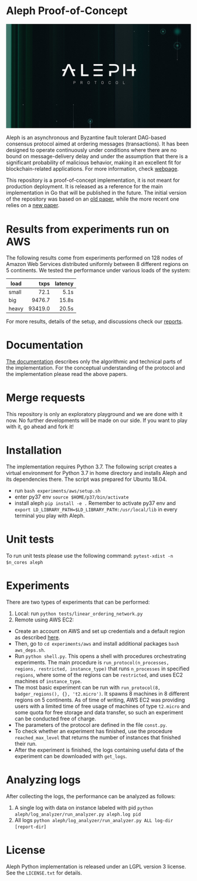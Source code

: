 # Aleph Proof-of-Concept

![aleph logo](docs/source/aleph_1920x1080.jpg "Aleph logo")

Aleph is an asynchronous and Byzantine fault tolerant DAG-based consensus protocol aimed at ordering messages (transactions). It has been designed to operate continuously under conditions where there are no bound on message-delivery delay and under the assumption that there is a significant probability of malicious behavior, making it an excellent fit for blockchain-related applications. For more information, check [webpage](https://alephzero.org).

This repository is a proof-of-concept implementation, it is not meant for production deployment. It is released as a reference for the main implementation in Go that will be published in the future. The initial version of the repository was based on an [old paper](https://arxiv.org/abs/1810.05256), while the more recent one relies on a [new paper](https://arxiv.org/abs/1908.05156).

# Results from experiments run on AWS

The following results come from experiments performed on 128 nodes of Amazon Web Services distributed uniformly between 8 different regions on 5 continents.
We tested the performance under various loads of the system:

|load|txps|latency|
|---|---:|---:|
| small  | 72.1  | 5.1s|
| big | 9476.7 | 15.8s |
| heavy | 93419.0 | 20.5s |

For more results, details of the setup, and discussions check our [reports](https://gitlab.com/alephledger/proof-of-concept/tree/master/reports).

# Documentation

[The documentation](https://alephledger.gitlab.io/proof-of-concept) describes only the algorithmic and technical parts of the implementation. For the conceptual understanding of the protocol and the implementation please read the above papers.

# Merge requests

This repository is only an exploratory playground and we are done with it now. No further developments will be made on our side. If you want to play with it, go ahead and fork it!

# Installation

The implementation requires Python 3.7. The following script creates a virtual environment for Python 3.7 in home directory and installs Aleph and its dependencies there. The script was prepared for Ubuntu 18.04.
  - run `bash experiments/aws/setup.sh`
  - enter py37 env `source $HOME/p37/bin/activate`
  - install aleph `pip install -e .`
Remember to activate py37 env and `export LD_LIBRARY_PATH=$LD_LIBRARY_PATH:/usr/local/lib` in every terminal you play with Aleph.

# Unit tests
To run unit tests please use the following command: `pytest-xdist -n $n_cores aleph`

# Experiments

There are two types of experiments that can be performed:
1. Local: run `python tests/linear_ordering_network.py`
2. Remote using AWS EC2:
  - Create an account on AWS and set up credentials and a default region as described [here](https://boto3.amazonaws.com/v1/documentation/api/latest/guide/quickstart.html#configuration).
  - Then, go to `cd experiments/aws` and install additional packages `bash aws_deps.sh`.
  - Run `python shell.py`. This opens a shell with procedures orchestrating experiments. The main procedure is
  `run_protocol(n_processes, regions, restricted, instance_type)` that runs `n_processes` in specified `regions`, where some of the regions can be `restricted`, and uses EC2 machines of `instance_type`.
  - The most basic experiment can be run with `run_protocol(8, badger_regions(), {}, 't2.micro')`. It spawns 8 machines in 8 different regions on 5 continents. As of time of writing, AWS EC2 was providing users with a limited time of free usage of machines of type `t2.micro` and some quota for free storage and data transfer, so such an experiment can be conducted free of charge.
  - The parameters of the protocol are defined in the file `const.py`.
  - To check whether an experiment has finished, use the procedure `reached_max_level` that returns the number of instances that finished their run.
  - After the experiment is finished, the logs containing useful data of the experiment can be downloaded with `get_logs`.

# Analyzing logs
After collecting the logs, the performance can be analyzed as follows:
1. A single log with data on instance labeled with pid
    `python aleph/log_analyzer/run_analyzer.py aleph.log pid`
2. All logs
    `python aleph/log_analyzer/run_analyzer.py ALL log-dir [report-dir]`

# License
Aleph Python implementation is released under an LGPL version 3 license. See the `LICENSE.txt` for details.
